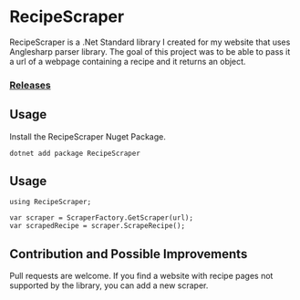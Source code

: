 # RecipeScraper

RecipeScraper is a .Net Standard library I created for my website that uses Anglesharp parser library. The goal of this project was to be able to pass it a url of a webpage containing a recipe and it returns an object.

### [Releases](https://github.com/simfoley/RecipeScraper/releases)

## Usage

Install the RecipeScraper Nuget Package.

`dotnet add package RecipeScraper`

## Usage

```
using RecipeScraper;

var scraper = ScraperFactory.GetScraper(url);
var scrapedRecipe = scraper.ScrapeRecipe();
```

## Contribution and Possible Improvements

Pull requests are welcome. If you find a website with recipe pages not supported by the library, you can add a new scraper.



